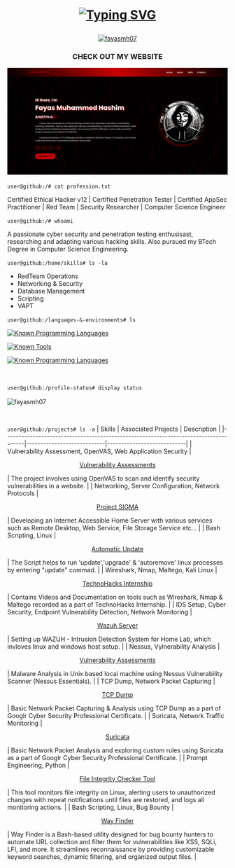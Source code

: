 <!--
**fayasmh07/fayasmh07** is a ✨ _special_ ✨ repository because its `README.md` (this file) appears on your GitHub profile.
-->

<h1>
    <p align="center">
      <a href="https://git.io/typing-svg"><img src="https://readme-typing-svg.demolab.com?font=Exo&weight=700&size=35&duration=2500&pause=1000&color=F7F7F7&center=true&vCenter=true&random=false&width=500&height=60&lines=Hi+there+%F0%9F%91%8B%F0%9F%8F%BB;Welcome+to+my+Github+Page" alt="Typing SVG" />
      </a>
    </p>
</h1>

<p align="center">
    <a href="https://github.com/ryo-ma/github-profile-trophy"><img src="https://github-profile-trophy.vercel.app/?username=fayasmh07" alt="fayasmh07"/></a>
</p>

<h3>
    <p align="center">
         CHECK OUT MY WEBSITE
    </p>
</h3>

<p align="center">
  <a href="https://fayasmh07.github.io">
    <img src="https://github.com/fayasmh07/fayasmh07.github.io/blob/main/assets/preview.gif" alt="preview">
  </a>
</p>

`user@github:/# cat profession.txt`

Certified Ethical Hacker v12 | Certified Penetration Tester | Certified AppSec Practitioner | Red Team | Security Researcher | Computer Science Engineer

`user@github:/# whoami`

A passionate cyber security and penetration testing enthusisast, researching and adapting various hacking skills. Also pursued my BTech Degree in Computer Science Engineering.

`user@github:/home/skills# ls -la`
- RedTeam Operations
- Networking & Security
- Database Management
- Scripting
- VAPT

`user@github:/languages-&-environments# ls`

<!-- known languages -->

[![Known Programming Languages](https://skillicons.dev/icons?i=bash,linux,mysql,py,html,js)](https://skillicons.dev)

<!-- known tools -->

[![Known Tools](https://skillicons.dev/icons?i=pycharm,vim,vscode,git)](https://skillicons.dev)

<!-- known operating systems & environnments -->

[![Known Programming Languages](https://skillicons.dev/icons?i=kali,ubuntu,debian,windows,raspberrypi)](https://skillicons.dev)

&nbsp;

`user@github:/profile-status# display status`
<p>
    <img align="center" src="https://github-readme-streak-stats.herokuapp.com/?user=fayasmh07&count_private=true&theme=github-dark-dimmed&border_radius=10" alt="fayasmh07" />
</p>

&nbsp;

`user@github:/projects# ls -a`
| Skills                                                                              | Associated Projects        | Description                |
|-------------------------------------------------------------------------------------|----------------------------|----------------------------|
| Vulnerability Assessment, OpenVAS, Web Application Security                         | <p align="center"> <a href="https://github.com/fayasmh07/Vulnerability-Assessments" > Vulnerability Assessments </a> </p> | The project involves using OpenVAS to scan and identify security vulnerabilities in a website. |
| Networking, Server Configuration, Network Protocols                                 | <p align="center"> <a href="https://github.com/fayasmh07/Project-SIGMA" > Project SIGMA </a> </p> | Developing an Internet Accessible Home Server with various services such as Remote Desktop, Web Service, File Storage Service etc... |
| Bash Scripting, Linux                                                               | <p align="center"> <a href="https://github.com/fayasmh07/Automatic-Update" > Automatic Update </a> </p> | The Script helps to run 'update','upgrade' & 'autoremove' linux processes by entering "update" commad. |
| Wireshark, Nmap, Maltego, Kali Linux                                                | <p align="center"> <a href="https://github.com/fayasmh07/Techno-Hacks-Inetrnship" > TechnoHacks Internship </a> </p> | Contains Videos and Documentation on tools such as Wireshark, Nmap & Maltego recorded as a part of TechnoHacks Internship. |
| IDS Setup, Cyber Security, Endpoint Vulnerability Detection, Network Monitoring     | <p align="center"> <a href="https://github.com/fayasmh07/Wazuh-Server" > Wazuh Server </a> </p> | Setting up WAZUH - Intrusion Detection System for Home Lab, which invloves linux and windows host setup. |
| Nessus, Vylnerability Analysis                                                      | <p align="center"> <a href="https://github.com/fayasmh07/Vulnerability-Assessments" > Vulnerability Assessments </a> </p> | Malware Analysis in Unix based local machine using Nessus Vulnerability Scanner (Nessus Essentials). |
| TCP Dump, Network Packet Capturing                                                  | <p align="center"> <a href="https://github.com/fayasmh07/Analysis-Projects/blob/main/TCP-Dump" > TCP Dump </a> </p> | Basic Network Packet Capturing & Analysis using TCP Dump as a part of Googlr Cyber Security Professional Certificate. |
| Suricata, Network Traffic Monitoring                                                | <p align="center"> <a href="https://github.com/fayasmh07/Analysis-Projects/blob/main/Suricata" > Suricata </a> </p> | Basic Network Packet Analysis and exploring custom rules using Suricata as a part of Googlr Cyber Security Professional Certificate. |
| Prompt Engineering, Python                                                          | <p align="center"> <a href="https://github.com/fayasmh07/File-Integrity-Checker-Tool" > File Integrity Checker Tool </a> </p> | This tool monitors file integrity on Linux, alerting users to unauthorized changes with repeat notifications until files are restored, and logs all monitoring actions. |
| Bash Scripting, Linux, Bug Bounty                                                   | <p align="center"> <a href="https://github.com/fayasmh07/way-finder" > Way Finder </a> </p> | Way Finder is a Bash-based utility designed for bug bounty hunters to automate URL collection and filter them for vulnerabilities like XSS, SQLi, LFI, and more. It streamlines reconnaissance by providing customizable keyword searches, dynamic filtering, and organized output files. |









